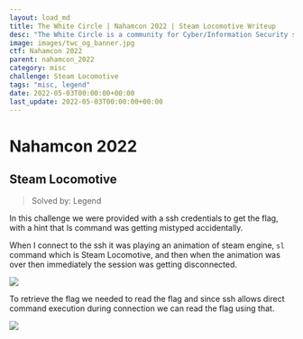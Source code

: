 ```yaml
---
layout: load_md
title: The White Circle | Nahamcon 2022 | Steam Locomotive Writeup
desc: "The White Circle is a community for Cyber/Information Security students, enthusiasts and professionals. You can discuss anything related to Security, share your knowledge with others, get help when you need it and proceed further in your journey with amazing people from all over the world."
image: images/twc_og_banner.jpg
ctf: Nahamcon 2022
parent: nahamcon_2022
category: misc
challenge: Steam Locomotive
tags: "misc, legend"
date: 2022-05-03T00:00:00+00:00
last_update: 2022-05-03T00:00:00+00:00
---
```


<h1 class="heading card-title white-text">Nahamcon 2022</h1>

## Steam Locomotive
> Solved by: Legend

In this challenge we were provided with a ssh credentials to get the flag, with a hint that ls command was getting mistyped accidentally.

When I connect to the ssh it was playing an animation of steam engine, `sl` command which is Steam Locomotive, and then when the animation was over then immediately the session was getting disconnected.

![](https://i.imgur.com/zW5ZZwB.png)

To retrieve the flag we needed to read the flag and since ssh allows direct command execution during connection we can read the flag using that.

![](https://i.imgur.com/14tSoKE.png)